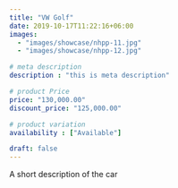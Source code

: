 ```yaml
---
title: "VW Golf"
date: 2019-10-17T11:22:16+06:00
images: 
  - "images/showcase/nhpp-11.jpg"
  - "images/showcase/nhpp-12.jpg"

# meta description
description : "this is meta description"

# product Price
price: "130,000.00"
discount_price: "125,000.00"

# product variation
availability : ["Available"]

draft: false
---
```


A short description of the car
